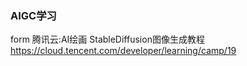 ### AIGC学习

form 腾讯云:AI绘画 StableDiffusion图像生成教程
https://cloud.tencent.com/developer/learning/camp/19
